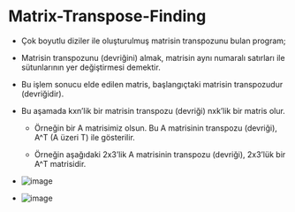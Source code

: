# Matrix-Transpose-Finding
- Çok boyutlu diziler ile oluşturulmuş matrisin transpozunu bulan program;

* Matrisin transpozunu (devriğini) almak, matrisin aynı numaralı satırları ile sütunlarının yer değiştirmesi demektir.
* Bu işlem sonucu elde edilen matris, başlangıçtaki matrisin transpozudur (devriğidir).
* Bu aşamada kxn’lik bir matrisin transpozu (devriği) nxk’lik bir matris olur.
  
  * Örneğin bir A matrisimiz olsun. Bu A matrisinin transpozu (devriği), A^T (A üzeri T) ile gösterilir.

  * Örneğin aşağıdaki 2x3’lik A matrisinin transpozu (devriği), 2x3’lük bir A^T matrisidir.

* ![image](https://github.com/elifdmrts/Finding-Matrix-Transpose/assets/146878318/08e2babd-e077-4ab1-891a-8084b4bbd7aa)


* ![image](https://github.com/elifdmrts/Finding-Matrix-Transpose/assets/146878318/4ec462fe-06a6-446f-a00f-78cc19e28479)
